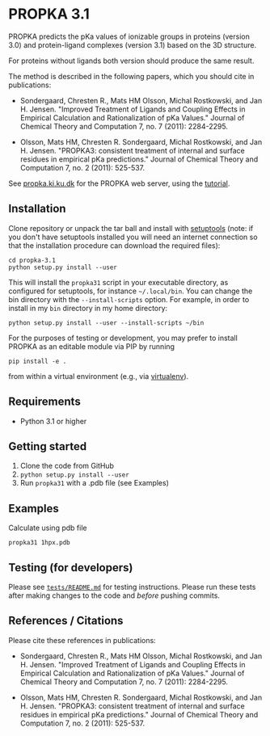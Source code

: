 # PROPKA 3.1

PROPKA predicts the pKa values of ionizable groups in proteins
(version 3.0) and protein-ligand complexes (version 3.1)
based on the 3D structure.

For proteins without ligands both version should produce the same result.

The method is described in the following papers, which you should cite
in publications:

* Sondergaard, Chresten R., Mats HM Olsson, Michal Rostkowski, and Jan H. Jensen. "Improved Treatment of Ligands and Coupling Effects in Empirical Calculation and Rationalization of pKa Values." Journal of Chemical Theory and Computation 7, no. 7 (2011): 2284-2295.

* Olsson, Mats HM, Chresten R. Sondergaard, Michal Rostkowski, and Jan H. Jensen. "PROPKA3: consistent treatment of internal and surface residues in empirical pKa predictions." Journal of Chemical Theory and Computation 7, no. 2 (2011): 525-537.

See [propka.ki.ku.dk](http://propka.ki.ku.dk/) for the PROPKA web server,
using the [tutorial](http://propka.ki.ku.dk/~luca/wiki/index.php/PROPKA_3.1_Tutorial).


## Installation

Clone repository or unpack the tar ball and install with
[setuptools](http://pythonhosted.org/setuptools/index.html) (note: if
you don't have setuptools installed you will need an internet
connection so that the installation procedure can download the
required files):

    cd propka-3.1
    python setup.py install --user

This will install the `propka31` script in your executable directory,
as configured for setuptools, for instance `~/.local/bin`. You can
change the bin directory with the `--install-scripts` option. For
example, in order to install in my `bin` directory in my home
directory:

    python setup.py install --user --install-scripts ~/bin

For the purposes of testing or development, you may prefer to install PROPKA as
an editable module via PIP by running
```
pip install -e .
```
from within a virtual environment (e.g., via [virtualenv](https://pypi.org/project/virtualenv/)).

## Requirements

* Python 3.1 or higher 

## Getting started

1. Clone the code from GitHub
2. `python setup.py install --user`
2. Run `propka31` with a .pdb file (see Examples)

## Examples

Calculate using pdb file

    propka31 1hpx.pdb


## Testing (for developers)

Please see [`tests/README.md`](tests/README.md) for testing instructions.
Please run these tests after making changes to the code and _before_ pushing commits.

## References / Citations

Please cite these references in publications:

* Sondergaard, Chresten R., Mats HM Olsson, Michal Rostkowski, and Jan H. Jensen. "Improved Treatment of Ligands and Coupling Effects in Empirical Calculation and Rationalization of pKa Values." Journal of Chemical Theory and Computation 7, no. 7 (2011): 2284-2295.

* Olsson, Mats HM, Chresten R. Sondergaard, Michal Rostkowski, and Jan H. Jensen. "PROPKA3: consistent treatment of internal and surface residues in empirical pKa predictions." Journal of Chemical Theory and Computation 7, no. 2 (2011): 525-537.



